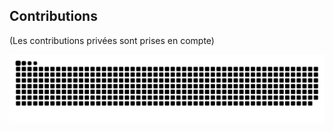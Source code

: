 ## Contributions

(Les contributions privées sont prises en compte)

<picture>
  <source media="(prefers-color-scheme: dark)" srcset="https://raw.githubusercontent.com/pikpakpik/pikpakpik/output/github-contribution-grid-snake-dark.svg">
  <source media="(prefers-color-scheme: light)" srcset="https://raw.githubusercontent.com/pikpakpik/pikpakpik/output/github-contribution-grid-snake.svg">
  <img alt="github contribution grid snake animation" src="https://raw.githubusercontent.com/pikpakpik/pikpakpik/output/github-contribution-grid-snake.svg">
</picture>

<br/>
